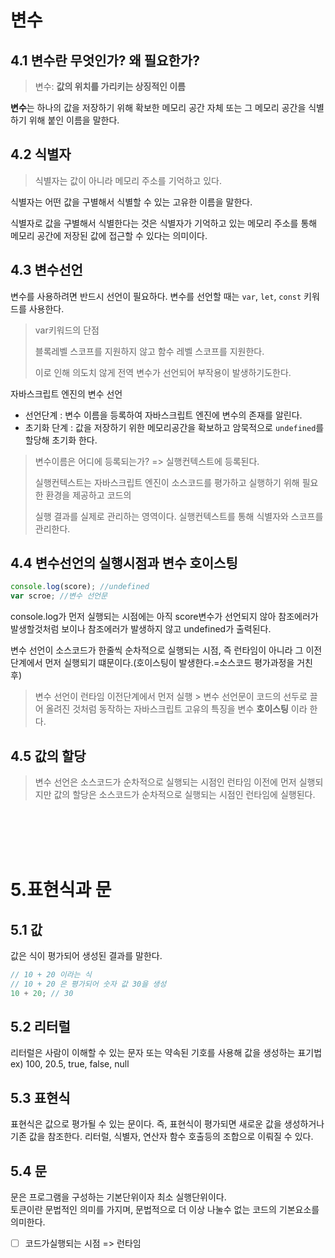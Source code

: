 # 변수

## 4.1 변수란 무엇인가? 왜 필요한가?

> 변수: **값의 위치를 가리키는 상징적인 이름**

**변수**는 하나의 값을 저장하기 위해 확보한 메모리 공간 자체 또는 그 메모리 공간을 식별하기 위해 붙인 이름을 말한다.

## 4.2 식별자

> 식별자는 값이 아니라 메모리 주소를 기억하고 있다.

식별자는 어떤 값을 구별해서 식별할 수 있는 고유한 이름을 말한다.

식별자로 값을 구별해서 식별한다는 것은 식별자가 기억하고 있는 메모리 주소를 통해 메모리 공간에 저장된 값에 접근할
수 있다는 의미이다.

## 4.3 변수선언

변수를 사용하려면 반드시 선언이 필요하다. 변수를 선언할 때는 `var`, `let`, `const` 키워드를 사용한다.

> var키워드의 단점
>
> 블록레벨 스코프를 지원하지 않고 함수 레벨 스코프를 지원한다.
>
> 이로 인해 의도치 않게 전역 변수가 선언되어 부작용이 발생하기도한다.

자바스크립트 엔진의 변수 선언

- 선언단계 : 변수 이름을 등록하여 자바스크립트 엔진에 변수의 존재를 알린다.
- 초기화 단계 : 값을 저장하기 위한 메모리공간을 확보하고 암묵적으로 `undefined`를 할당해 초기화 한다.

> 변수이름은 어디에 등록되는가? => 실행컨텍스트에 등록된다.
>
> 실행컨텍스트는 자바스크립트 엔진이 소스코드를 평가하고 실행하기 위해 필요한 환경을 제공하고 코드의
>
> 실행 결과를 실제로 관리하는 영역이다. 실행컨텍스트를 통해 식별자와 스코프를 관리한다.

## 4.4 변수선언의 실행시점과 변수 호이스팅

```js
console.log(score); //undefined
var scroe; //변수 선언문
```

console.log가 먼저 실행되는 시점에는 아직 score변수가 선언되지 않아 참조에러가 발생할것처럼
보이나 참조에러가 발생하지 않고 undefined가 출력된다.

변수 선언이 소스코드가 한줄씩 순차적으로 실행되는 시점, 즉 런타임이 아니라 그 이전 단계에서 먼저 실행되기 떄문이다.(호이스팅이 발생한다.=소스코드 평가과정을 거친 후)

> 변수 선언이 런타임 이전단계에서 먼저 실행 > 변수 선언문이 코드의 선두로 끌어 올려진 것처럼 동작하는 자바스크립트 고유의 특징을 변수 **호이스팅** 이라 한다.

## 4.5 값의 할당

> 변수 선언은 소스코드가 순차적으로 실행되는 시점인 런타임 이전에 먼저 실행되지만 값의 할당은 소스코드가 순차적으로 실행되는 시점인 런타임에 실행된다.

<br />
<br />
<br />
<br />

# 5.표현식과 문

## 5.1 값

값은 식이 평가되어 생성된 결과를 말한다.

```js
// 10 + 20 이라는 식
// 10 + 20 은 평가되어 숫자 값 30을 생성
10 + 20; // 30
```

## 5.2 리터럴

리터럴은 사람이 이해할 수 있는 문자 또는 약속된 기호를 사용해 값을 생성하는 표기법  
ex) 100, 20.5, true, false, null

## 5.3 표현식

표현식은 값으로 평가될 수 있는 문이다. 즉, 표현식이 평가되면 새로운 값을 생성하거나 기존 값을 참조한다. 리터럴, 식별자, 연산자 함수 호출등의 조합으로 이뤄질 수 있다.

## 5.4 문

문은 프로그램을 구성하는 기본단위이자 최소 실행단위이다.  
토큰이란 문법적인 의미를 가지며, 문법적으로 더 이상 나눌수 없는 코드의 기본요소를 의미한다.

- [ ] 코드가실행되는 시점 => 런타임
